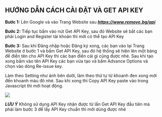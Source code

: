 ## HƯỚNG DẪN CÁCH CÀI ĐẶT VÀ GET API KEY
**Bước 1:** Lên Google và vào Trang Website sau ___https://www.remove.bg/api___

**Bước 2:** Tiếp tục bấm vào nút Get API Key, sau đó Website sẽ bắt các bạn phải Login and Register tài khoản thì mới có thể tạo API Key
  
**Bước 3:** Sau khi Đăng nhập hoặc Đăng ký xong, các bạn vào lại Trang Website ở bước 1 và bấm Get API Key, sau đó hệ thống sẽ hiện lên một bảng để điền tên cho API Key thì các bạn điền cái gì cũng được nhé. Sau khi tạo xong bấm vào tên API Key các bạn vừa tạo và bấm Advance Options và chọn vào dòng Re-issue key.

Làm theo Setting như ảnh bên dưới, làm theo thứ tự từ khoanh đen xong mới đến khoanh màu đỏ nhé. Sau khi xong thì Copy API Key paste vào trong Javascript thì mới hoạt động.

![](https://cdn.glitch.global/b5d5f888-e326-4cee-aa8f-ed3f2d12a4d4/settings.png?v=1730441489631)

***LƯU Ý*** Không sử dụng API Key nhận được từ lần Get API Key đầu tiên mà phải làm bước 3 để lấy API Key chuẩn thì mới dùng được nhé